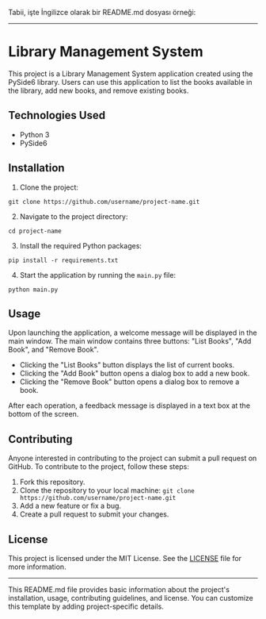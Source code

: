 Tabii, işte İngilizce olarak bir README.md dosyası örneği:

---

# Library Management System

This project is a Library Management System application created using the PySide6 library. Users can use this application to list the books available in the library, add new books, and remove existing books.

## Technologies Used

- Python 3
- PySide6

## Installation

1. Clone the project:

```
git clone https://github.com/username/project-name.git
```

2. Navigate to the project directory:

```
cd project-name
```

3. Install the required Python packages:

```
pip install -r requirements.txt
```

4. Start the application by running the `main.py` file:

```
python main.py
```

## Usage

Upon launching the application, a welcome message will be displayed in the main window. The main window contains three buttons: "List Books", "Add Book", and "Remove Book".

- Clicking the "List Books" button displays the list of current books.
- Clicking the "Add Book" button opens a dialog box to add a new book.
- Clicking the "Remove Book" button opens a dialog box to remove a book.

After each operation, a feedback message is displayed in a text box at the bottom of the screen.

## Contributing

Anyone interested in contributing to the project can submit a pull request on GitHub. To contribute to the project, follow these steps:

1. Fork this repository.
2. Clone the repository to your local machine: `git clone https://github.com/username/project-name.git`
3. Add a new feature or fix a bug.
4. Create a pull request to submit your changes.

## License

This project is licensed under the MIT License. See the [LICENSE](LICENSE) file for more information.

---

This README.md file provides basic information about the project's installation, usage, contributing guidelines, and license. You can customize this template by adding project-specific details.

